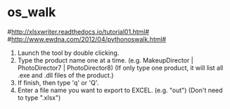 # os_walk #
#http://xlsxwriter.readthedocs.io/tutorial01.html#
#http://www.ewdna.com/2012/04/pythonoswalk.html#

1. Launch the tool by double clicking.
2. Type the product name one at a time. (e.g. MakeupDirector | PhotoDirector7 | PhotoDirector8)
   (If only type one product, it will list all .exe and .dll files of the product.)
3. If finish, then type 'q' or 'Q'.
4. Enter a file name you want to export to EXCEL. (e.g. "out") (Don't need to type ".xlsx")
